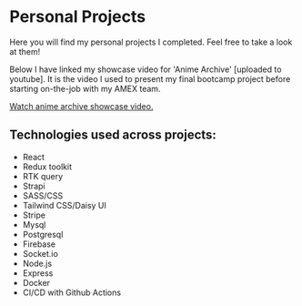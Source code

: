 # Personal Projects

Here you will find my personal projects I completed. Feel free to take a look at them!

Below I have linked my showcase video for 'Anime Archive' [uploaded to youtube]. It is the video I used to present my final bootcamp project before starting on-the-job with my AMEX team.

[Watch anime archive showcase video.](https://youtu.be/P-MWklfDCJs)

## Technologies used across projects:

- React
- Redux toolkit
- RTK query
- Strapi
- SASS/CSS
- Tailwind CSS/Daisy UI
- Stripe
- Mysql
- Postgresql
- Firebase
- Socket.io
- Node.js
- Express
- Docker
- CI/CD with Github Actions

